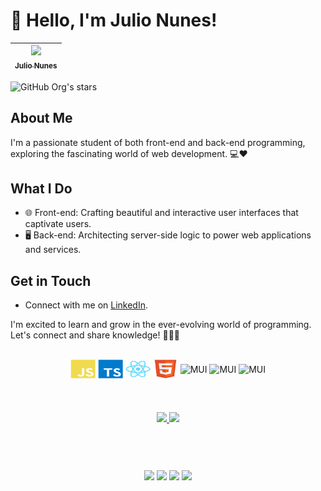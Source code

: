 # 👋 Hello, I'm Julio Nunes!

[<img src="https://avatars.githubusercontent.com/u/78341732?v=4" width=115 > <br> <sub> Julio Nunes </sub>](https://github.com/JulioNunesDev) |
| :---: |
![GitHub Org's stars](https://img.shields.io/github/stars/JulioNunesDev?style=social)

## About Me
I'm a passionate student of both front-end and back-end programming, exploring the fascinating world of web development. 💻❤

## What I Do
- 🌐 Front-end: Crafting beautiful and interactive user interfaces that captivate users.
- 🖥️ Back-end: Architecting server-side logic to power web applications and services.

## Get in Touch
- Connect with me on [LinkedIn](https://www.linkedin.com/in/julionunesdev/).

I'm excited to learn and grow in the ever-evolving world of programming. Let's connect and share knowledge! 👨‍💻✨
<br/>
<br/>


<div align="center" >
  <img align="center" alt="julio-Js"  height="30" width="40" src="https://raw.githubusercontent.com/devicons/devicon/master/icons/javascript/javascript-plain.svg">
  <img align="center" alt="julio-Ts"  height="30" width="40" src="https://raw.githubusercontent.com/devicons/devicon/master/icons/typescript/typescript-plain.svg">
  <img align="center" alt="julio-React" height="30" width="40" src="https://raw.githubusercontent.com/devicons/devicon/master/icons/react/react-original.svg">
  <img align="center" alt="julio-HTML"  height="30" width="40" src="https://raw.githubusercontent.com/devicons/devicon/master/icons/html5/html5-original.svg">
  <img align="center" alt="MUI" height="30" width="40" src="https://cdn.jsdelivr.net/gh/devicons/devicon/icons/materialui/materialui-original.svg">
  <img align="center"  alt="MUI" height="30" width="40" src="https://cdn.jsdelivr.net/gh/devicons/devicon/icons/unrealengine/unrealengine-original.svg">
  <img align="center"  alt="MUI" height="30" width="40" src="https://cdn.jsdelivr.net/gh/devicons/devicon/icons/mongodb/mongodb-original-wordmark.svg">
</div>

<br/>
<br/>

<div align="center" style="padding: 20px;">
  <a href="https://github.com/JulioNunesDev">
    <img height="180em" src="https://github-readme-stats.vercel.app/api?username=JulioNunesDev&show_icons=true&theme=tokyonight&include_all_commits=true&count_private=true"/>
  </a>
  <a href="https://github.com/JulioNunesDev">
    <img height="180em" src="https://github-readme-stats.vercel.app/api/top-langs/?username=JulioNunesDev&layout=compact&langs_count=7&theme=tokyonight"/>
  </a>
</div>

<br/>
<br/>

<div align="center" style="padding: 20px;">
  <a href="https://www.youtube.com/channel/UCZJppsz5Anj6Ad0aqeDG9Bw" target="_blank"><img src="https://img.shields.io/badge/YouTube-FF0000?style=for-the-badge&logo=youtube&logoColor=white" target="_blank"></a>
  <a href="https://www.instagram.com/julionunesyt" target="_blank"><img src="https://img.shields.io/badge/-Instagram-%23E4405F?style=for-the-badge&logo=instagram&logoColor=white" target="_blank"></a>
  <a href="https://discord.gg/4NzNYkpBAP" target="_blank"><img src="https://img.shields.io/badge/Discord-7289DA?style=for-the-badge&logo=discord&logoColor=white" target="_blank"></a> 
  <a href="https://www.linkedin.com/in/JulioNunesDev/" target="_blank"><img src="https://img.shields.io/badge/-LinkedIn-%230077B5?style=for-the-badge&logo=linkedin&logoColor=white" target="_blank"></a> 
</div>

